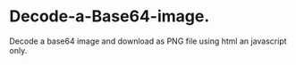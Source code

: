 # Decode-a-Base64-image.
Decode a base64 image and download as PNG file using html an javascript only.
